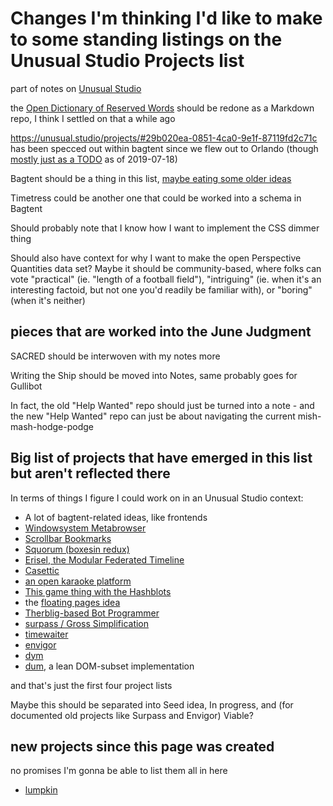 # Changes I'm thinking I'd like to make to some standing listings on the Unusual Studio Projects list

part of notes on [Unusual Studio](21528cfb-1ac3-4428-86df-86bb77154a23.md)

the [Open Dictionary of Reserved Words](fd9ccf36-f6e0-47bb-a456-6f14e669b304.md) should be redone as a Markdown repo, I think I settled on that a while ago

https://unusual.studio/projects/#29b020ea-0851-4ca0-9e1f-87119fd2c71c has been specced out within bagtent since we flew out to Orlando (though [mostly just as a TODO](bfdafa43-6389-46c1-a308-8e6cc68bf0a3.md) as of 2019-07-18)

Bagtent should be a thing in this list, [maybe eating some older ideas](454625ee-8b12-42b9-a05c-b2d533f08fcf.md)

Timetress could be another one that could be worked into a schema in Bagtent

Should probably note that I know how I want to implement the CSS dimmer thing

Should also have context for why I want to make the open Perspective Quantities data set? Maybe it should be community-based, where folks can vote "practical" (ie. "length of a football field"), "intriguing" (ie. when it's an interesting factoid, but not one you'd readily be familiar with), or "boring" (when it's neither)

## pieces that are worked into the June Judgment

SACRED should be interwoven with my notes more

Writing the Ship should be moved into Notes, same probably goes for Gullibot

In fact, the old "Help Wanted" repo should just be turned into a note - and the new "Help Wanted" repo can just be about navigating the current mish-mash-hodge-podge

## Big list of projects that have emerged in this list but aren't reflected there

In terms of things I figure I could work on in an Unusual Studio context:

- A lot of bagtent-related ideas, like frontends
- [Windowsystem Metabrowser](20768279-9c6d-4476-90d8-9dd15f3aa4d3.md)
- [Scrollbar Bookmarks](608f02cd-baa0-4426-ac27-469b585a2c4e.md)
- [Squorum (boxesin redux)](80c01468-5a12-4496-90f0-64abad259156.md)
- [Erisel, the Modular Federated Timeline](a4698628-2fba-4d14-9f31-72b8e9688445.md)
- [Casettic](68bb497c-899f-45a5-8053-20d12a8b470b.md)
- [an open karaoke platform](ac29634b-fa2e-49bb-864b-62704bcf365d.md)
- [This game thing with the Hashblots](70c6cf0c-360c-4f59-959a-663ed81b4751.md)
- the [floating pages idea](090b0260-e61d-490d-8031-fa89da8229da.md)
- [Therblig-based Bot Programmer](cc8a2a69-9df0-4e38-ac66-cb40a9f55531.md)
- [surpass / Gross Simplification](4abecfee-9100-45f3-9566-4d5234924dd2.md)
- [timewaiter](6f16c598-4c9c-4ba5-ad41-488662dcfcf4.md)
- [envigor](265f23de-445d-44d3-acfc-66e316cb03a2.md)
- [dym](b1bdad52-b669-4bf1-8708-6ef9d6dce47c.md)
- [dum](3c185b9f-9c22-492a-a6a4-5843e9addc13.md), a lean DOM-subset implementation

and that's just the first four project lists

Maybe this should be separated into Seed idea, In progress, and (for documented old projects like Surpass and Envigor) Viable?

## new projects since this page was created

no promises I'm gonna be able to list them all in here

- [lumpkin](93fce556-92a2-4e8b-8005-1e8455abec91.md)
